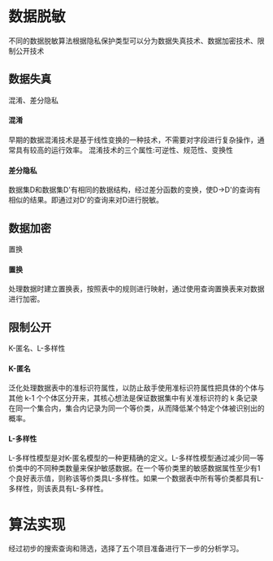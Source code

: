 # 数据脱敏
不同的数据脱敏算法根据隐私保护类型可以分为数据失真技术、数据加密技术、限制公开技术

## 数据失真
混淆、差分隐私

#### 混淆
早期的数据混淆技术是基于线性变换的一种技术，不需要对字段进行复杂操作，通常具有较高的运行效率。
混淆技术的三个属性:可逆性、规范性、变换性

#### 差分隐私
数据集D和数据集D'有相同的数据结构，经过差分函数的变换，使D->D'的查询有相似的结果。即通过对D'的查询来对D进行脱敏。

## 数据加密
置换

#### 置换
处理数据时建立置换表，按照表中的规则进行映射，通过使用查询置换表来对数据进行加密。

## 限制公开
K-匿名、L-多样性

#### K-匿名
泛化处理数据表中的准标识符属性，以防止敌手使用准标识符属性把具体的个体与其他 k-1 个个体区分开来，其核心想法是保证数据集中有关准标识符的 k 条记录在同一个集合内，集合内记录为同一个等价类，从而降低某个特定个体被识别出的概率。

#### L-多样性
L-多样性模型是对K-匿名模型的一种更精确的定义。L-多样性模型通过减少同一等价类中的不同种类数量来保护敏感数据。在一个等价类里的敏感数据属性至少有1个良好表示值，则称该等价类具L-多样性。如果一个数据表中所有等价类都具有L-多样性，则该表具有L-多样性。

# 算法实现
经过初步的搜索查询和筛选，选择了五个项目准备进行下一步的分析学习。